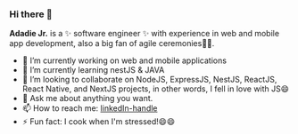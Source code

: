 ### Hi there 👋

**Adadie Jr.** is a ✨ software engineer ✨ with experience in web and mobile app development, also a big fan of agile ceremonies🕺🕺.

- 🔭 I’m currently working on web and mobile applications
- 🌱 I’m currently learning nestJS & JAVA
- 👯 I’m looking to collaborate on NodeJS, ExpressJS, NestJS, ReactJS, React Native, and NextJS projects, in other words, I fell in love with JS😄
- 💬 Ask me about anything you want.
- 📫 How to reach me: [linkedIn-handle](https://www.linkedin.com/in/kashumbaadadie/)
- ⚡ Fun fact: I cook when I'm stressed!😄😄

